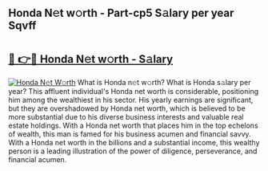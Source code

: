## Honda N𝚎t w𝚘rth - Part-cp5 S𝚊lary per year Sqvff

# <h2><a href="http://gc3xini.nevu.top/?p=Honda">🔗 👉🔴 Honda N𝚎t w𝚘rth - S𝚊lary</a></h2>

[![Honda N𝚎t W𝚘rth](https://i.imgur.com/Oavwk0R.jpeg)](http://gc3xini.nevu.top/?p=Honda)
What is Honda n𝚎t w𝚘rth? What is Honda s𝚊lary per year?
This affluent individual's Honda net worth is considerable, positioning him among the wealthiest in his sector. His yearly earnings are significant, but they are overshadowed by Honda net worth, which is believed to be more substantial due to his diverse business interests and valuable real estate holdings. With a Honda net worth that places him in the top echelons of wealth, this man is famed for his business acumen and financial savvy. With a Honda net worth in the billions and a substantial income, this wealthy person is a leading illustration of the power of diligence, perseverance, and financial acumen.
